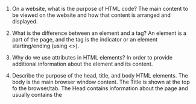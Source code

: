 
1. On a website, what is the purpose of HTML code?  The main content to be viewed on the website and how that content is arranged and displayed.

2. What is the difference between an element and a tag? An element is a part of the page, and the tag is the indicator or an element starting/ending (using <>).

3. Why do we use attributes in HTML elements? In order to provide additional information about the element and its content.

4. Describe the purpose of the head, title, and body HTML elements.
  The body is the main browser window content.
  The Title is shown at the top fo the browser/tab.
  The Head contains information about the page and usually contains the <title> element.

5. In your browser (Chrome), how do you view the source of a website? Either right-click and select "View Page Source" or CTRL + U.

6. List five different HTML elements and what they are used for. For example, <p></p> is a paragraph element, and it is used to represent a paragraph of text.
  h1 the main heading (largest)
  p Text in a paragraph
  b Bold text
  i Italic Text
  br / Creates a line break within a paragraph

7. What are empty elements? Elements that don't have additional words between the tags (e.g. hr /).

8. What is semantic markup? Markup that provides additional inforamtion on text (e.g. quotation marks, emphasis).

9. What are three new semantic elements introduced in HTML 5? Use page 431 in the book to find more about these new elements. These include: header, nav, and article.


First CodePen:
https://codepen.io/ensergeant/pen/MWJNdxV
